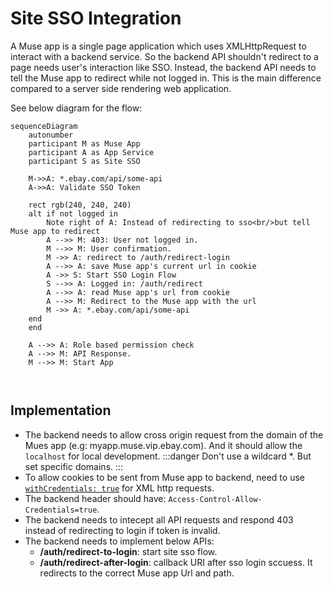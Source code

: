 # Site SSO Integration
A Muse app is a single page application which uses XMLHttpRequest to interact with a backend service. So the backend API shouldn't redirect to a page needs user's interaction like SSO. Instead, the backend API needs to tell the Muse app to redirect while not logged in. This is the main difference compared to a server side rendering web application.

See below diagram for the flow:

```mermaid
sequenceDiagram
    autonumber
    participant M as Muse App
    participant A as App Service
    participant S as Site SSO
    
    M->>A: *.ebay.com/api/some-api
    A->>A: Validate SSO Token

    rect rgb(240, 240, 240)
    alt if not logged in
        Note right of A: Instead of redirecting to sso<br/>but tell Muse app to redirect
        A -->> M: 403: User not logged in.
        M -->> M: User confirmation.
        M ->> A: redirect to /auth/redirect-login
        A -->> A: save Muse app's current url in cookie
        A ->> S: Start SSO Login Flow
        S -->> A: Logged in: /auth/redirect
        A -->> A: read Muse app's url from cookie
        A -->> M: Redirect to the Muse app with the url
        M ->> A: *.ebay.com/api/some-api
    end
    end

    A -->> A: Role based permission check
    A -->> M: API Response.
    M -->> M: Start App

    
```

## Implementation
- The backend needs to allow cross origin request from the domain of the Mues app (e.g: myapp.muse.vip.ebay.com). And it should allow the `localhost` for local development.
:::danger
 Don't use a wildcard *. But set specific domains.
:::
- To allow cookies to be sent from Muse app to backend, need to use [`withCredentials: true`](https://developer.mozilla.org/en-US/docs/Web/API/XMLHttpRequest/withCredentials) for XML http requests.
- The backend header should have: `Access-Control-Allow-Credentials=true`.
- The backend needs to intecept all API requests and respond 403 instead of redirecting to login if token is invalid.
- The backend needs to implement below APIs:
    - **/auth/redirect-to-login**: start site sso flow.
    - **/auth/redirect-after-login**: callback URI after sso login sccuess. It redirects to the correct Muse app Url and path.


